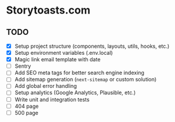 # Storytoasts.com

## TODO

- [x] Setup project structure (components, layouts, utils, hooks, etc.)
- [x] Setup environment variables (.env.local)
- [x] Magic link email template with date
- [ ] Sentry
- [ ] Add SEO meta tags for better search engine indexing
- [ ] Add sitemap generation (`next-sitemap` or custom solution)
- [ ] Add global error handling
- [ ] Setup analytics (Google Analytics, Plausible, etc.)
- [ ] Write unit and integration tests
- [ ] 404 page
- [ ] 500 page
